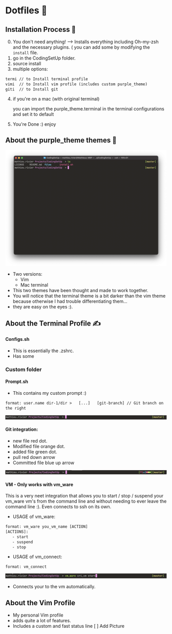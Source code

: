 # Dotfiles 🚀 
## Installation Process 📝
0. You don't need anything! --> Installs everything including Oh-my-zsh and the necessary plugins. ( you can add some by modifying the `install` file.
1. go in the CodingSetUp folder.
2. source install
3. multiple options: 
```
termi // to Install terminal profile
vimi  // to Install vim profile (includes custom purple_theme)
giti  // to Install git
```
4. if you're on a mac (with original terminal)
   
   you can import the purple_theme.terminal in the terminal configurations and set it to default
5. You're Done :) enjoy 


## About the purple_theme themes 💜

![alt text](https://github.com/yxyfer/CodingSetUp/blob/master/images/purple_theme_term.png "Terminal Theme Image")

- Two versions:
   - Vim
   - Mac terminal
- This two themes have been thought and made to work together.
- You will notice that the terminal theme is a bit darker than the vim theme because otherwise I had trouble differentiating them...
- they are easy on the eyes :).


## About the Terminal Profile ✍️ 
#### Configs.sh
- This is essentially the .zshrc.
- Has some

### Custom folder
#### Prompt.sh
- This contains my custom prompt :)
```
format: user.name dir-1/dir >   [...]   [git-branch] // Git branch on the right
```
![alt text](https://github.com/yxyfer/CodingSetUp/blob/master/images/prompt_term.png "Prompt Image")

#### Git integration:
   - new file red dot.
   - Modified file orange dot.
   - added file green dot.
   - pull red down arrow
   - Committed file blue up arrow
   
![alt text](https://github.com/yxyfer/CodingSetUp/blob/master/images/git_integration_prompt.png "Git integration Prompt Image")

#### VM - Only works with vm_ware
This is a very neet integration that allows you to start / stop / suspend your vm_ware vm's from the command line and without needing to ever leave the command line :). Even connects to ssh on its own.
- USAGE of vm_ware:
```
format: vm_ware you_vm_name [ACTION]
[ACTIONS]:
   - start
   - suspend
   - stop
```
- USAGE of vm_connect:
```
format: vm_connect
```
![alt text](https://github.com/yxyfer/CodingSetUp/blob/master/images/vm_demo.png "VM Demo")

   - Connects your to the vm automatically.


## About the Vim Profile
- My personal Vim profile
- adds quite a lot of features.
- Includes a custom and fast status line
[ ] Add Picture
